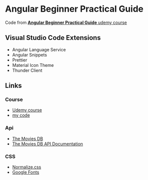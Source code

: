 # Angular Beginner Practical Guide

Code from [**Angular Beginner Practical Guide** udemy course](https://www.udemy.com/course/angular-beginner-practical-guide/)

## Visual Studio Code Extensions

- Angular Language Service
- Angular Snippets
- Prettier
- Material Icon Theme
- Thunder Client

## Links

### Course

- [Udemy course](https://www.udemy.com/course/angular-beginner-practical-guide/)
- [my code](https://github.com/agedito/udemy-angular-beginner-practical-guide/)

### Api

- [The Movies DB](https://www.themoviedb.org/)
- [The Movies DB API Documentation](https://developers.themoviedb.org/)

### CSS

- [Normalize.css](https://necolas.github.io/normalize.css/)
- [Google Fonts](https://fonts.google.com/)
